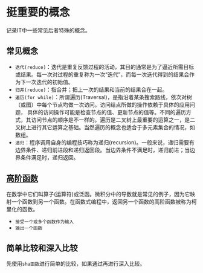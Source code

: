 # 挺重要的概念

记录IT中一些常见后者特殊的概念。

## 常见概念

- `迭代(reduce)`：迭代是重复反馈过程的活动，其目的通常是为了逼近所需目标或结果。每一次对过程的重复称为一次“迭代”，而每一次迭代得到的结果会作为下一次迭代的初始值。
- `归并(reduce)`：指合并；把上一次的结果和当前的结果合在一起。
- `遍历(for while)`：所谓遍历(Traversal)，是指沿着某条搜索路线，依次对树（或图）中每个节点均做一次访问。访问结点所做的操作依赖于具体的应用问题， 具体的访问操作可能是检查节点的值、更新节点的值等。不同的遍历方式，其访问节点的顺序是不一样的。遍历是二叉树上最重要的运算之一，是二叉树上进行其它运算之基础。当然遍历的概念也适合于多元素集合的情况，如数组。
- `递归`：程序调用自身的编程技巧称为递归(recursion)。一般来说，递归需要有边界条件、递归前进段和递归返回段。当边界条件不满足时，递归前进；当边界条件满足时，递归返回。

## [高阶函数](https://baike.baidu.com/item/%E9%AB%98%E9%98%B6%E5%87%BD%E6%95%B0)

在数学中它们叫算子(运算符)或泛函。微积分中的导数就是常见的例子，因为它映射一个函数到另一个函数。在函数式编程中，返回另一个函数的高阶函数被称为柯里化的函数。

- `接受一个或多个函数作为输入`
- `输出一个函数`

## 简单比较和深入比较

先使用`sha函数`进行简单的比较，如果通过再进行深入比较。


